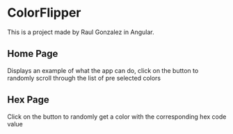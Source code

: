 # ColorFlipper

This is a project made by Raul Gonzalez in Angular.

## Home Page

Displays an example of what the app can do, click on the button to randomly scroll through the list of pre selected colors

## Hex Page

Click on the button to randomly get a color with the corresponding hex code value 
